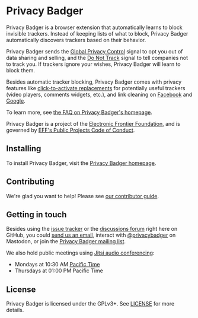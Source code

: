 Privacy Badger
==============
Privacy Badger is a browser extension that automatically learns to block invisible trackers. Instead of keeping lists of what to block, Privacy Badger automatically discovers trackers based on their behavior.

Privacy Badger sends the [Global Privacy Control](https://globalprivacycontrol.org/) signal to opt you out of data sharing and selling, and the [Do Not Track](https://www.eff.org/issues/do-not-track) signal to tell companies not to track you. If trackers ignore your wishes, Privacy Badger will learn to block them.

Besides automatic tracker blocking, Privacy Badger comes with privacy features like [click-to-activate replacements](https://privacybadger.org/#How-does-Privacy-Badger-handle-social-media-widgets) for potentially useful trackers (video players, comments widgets, etc.), and link cleaning on [Facebook](https://www.eff.org/deeplinks/2018/05/privacy-badger-rolls-out-new-ways-fight-facebook-tracking) and [Google](https://www.eff.org/deeplinks/2018/10/privacy-badger-now-fights-more-sneaky-google-tracking).

To learn more, see [the FAQ on Privacy Badger's homepage](https://privacybadger.org/#faq).

Privacy Badger is a project of the [Electronic Frontier Foundation](https://www.eff.org), and is governed by [EFF's Public Projects Code of Conduct](https://www.eff.org/pages/eppcode).

## Installing

To install Privacy Badger, visit the [Privacy Badger homepage](https://privacybadger.org/).


## Contributing

We're glad you want to help! Please see [our contributor guide](/CONTRIBUTING.md).


## Getting in touch

Besides using the [issue tracker](https://github.com/EFForg/privacybadger/issues) or the [discussions forum](https://github.com/EFForg/privacybadger/discussions) right here on GitHub, you could [send us an email](mailto:extension-devs@eff.org), interact with [@privacybadger](https://mastodon.social/@privacybadger) on Mastodon, or join the [Privacy Badger mailing list](https://lists.eff.org/mailman/listinfo/privacybadger).

We also hold public meetings using [Jitsi audio conferencing](https://meet.jit.si/PoliteBadgersSingEuphoricly):
- Mondays at 10:30 AM [Pacific Time](https://en.wikipedia.org/wiki/Pacific_Time_Zone)
- Thursdays at 01:00 PM Pacific Time


## License

Privacy Badger is licensed under the GPLv3+. See [LICENSE](/LICENSE) for more details.
